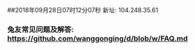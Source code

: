 ##2018年09月28日07时12分07秒 新址: 104.248.35.61
### 兔友常见问题及解答: https://github.com/wanggonging/d/blob/w/FAQ.md
